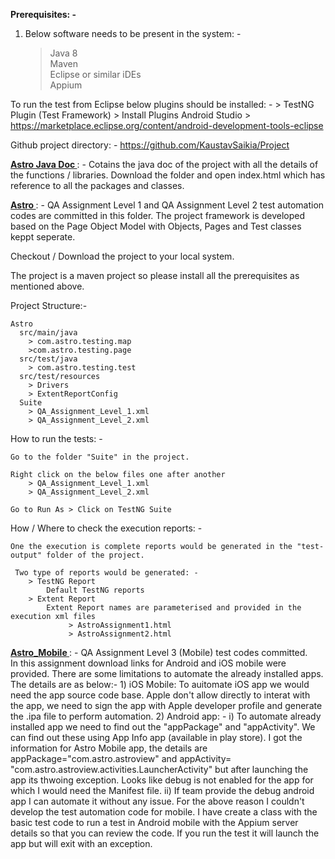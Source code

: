 <b>Prerequisites: -</b>

1) Below software needs to be present in the system: -
    > Java 8 <br>
    > Maven <br>
    > Eclipse or similar iDEs <br>
    > Appium <br>

To run the test from Eclipse below plugins should be installed: -
    > TestNG Plugin (Test Framework)
    > Install Plugins Android Studio > https://marketplace.eclipse.org/content/android-development-tools-eclipse

Github project directory: -  https://github.com/KaustavSaikia/Project

<b><a href="https://github.com/KaustavSaikia/Project/tree/master/Astro%20Java%20Doc">Astro Java Doc </a></b> : - Cotains the java doc of the project with all the details of the functions / libraries. Download the folder and open index.html which has reference to all the packages and classes.

<b><a href="https://github.com/KaustavSaikia/Project/tree/master/Astro">Astro </a></b>: - QA Assignment Level 1 and QA Assignment Level 2 test automation codes are committed in this folder. The project framework is developed based on the Page Object Model with Objects, Pages and Test classes keppt seperate. 

Checkout / Download the project to your local system. 

The project is a maven project so please install all the prerequisites as mentioned above. 

Project Structure:- 

    Astro
      src/main/java 
        > com.astro.testing.map 
        >com.astro.testing.page 
      src/test/java
        > com.astro.testing.test 
      src/test/resources
        > Drivers
        > ExtentReportConfig
      Suite
        > QA_Assignment_Level_1.xml 
        > QA_Assignment_Level_2.xml

How to run the tests: - 

    Go to the folder "Suite" in the project.

    Right click on the below files one after another  
        > QA_Assignment_Level_1.xml 
        > QA_Assignment_Level_2.xml

    Go to Run As > Click on TestNG Suite

How / Where to check the execution reports: -

    One the execution is complete reports would be generated in the "test-output" folder of the project.

     Two type of reports would be generated: - 
        > TestNG Report 
            Default TestNG reports
        > Extent Report
            Extent Report names are parameterised and provided in the execution xml files
                 > AstroAssignment1.html
                 > AstroAssignment2.html

<b><a href="https://github.com/KaustavSaikia/Project/tree/master/Astro_Mobile">Astro_Mobile </a></b>: - QA Assignment Level 3 (Mobile) test codes committed.<br>
    In this assignment download links for Android and iOS mobile were provided. There are some limitations to automate the already installed apps. The details are as below:- 
    1) iOS Mobile: To auitomate iOS app we would need the app source code base. Apple don't allow directly to interat with the app, we need to sign the app with Apple developer profile and generate the .ipa file to perform automation.
    2) Android app: - 
        i) To automate already installed app we need to find out the "appPackage" and "appActivity". We can find out these using App Info app (available in play store). I got the information for Astro Mobile app, the details are appPackage="com.astro.astroview" and appActivity= "com.astro.astroview.activities.LauncherActivity" but after launching the app its thwoing exception. Looks like debug is not enabled for the app for which I would need the Manifest file.
        ii) If team provide the debug android app I can automate it without any issue.
    For the above reason I couldn't develop the test automation code for mobile.
    I have create a class with the basic test code to run a test in Android mobile with the Appium server details so that you can review the code. If you run the test it will launch the app but will exit with an exception.
